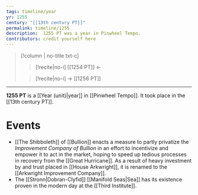 ```yaml
---
tags: timeline/year 
yr: 1255
century: "[[13th century PT]]"
permalink: timeline/1255
description:  1255 PT was a year in Pinwheel Tempo.
contributors: credit yourself here
---
```

>[!column | no-title txt-c]
>>[!recite|no-i] [[1254 PT]] ←
>
>> [!recite|no-i] → [[1256 PT]]

---
**1255 PT** is a [[Year (unit)|year]] in [[Pinwheel Tempo]]. It took place in the [[13th century PT]]. 

# Events
- [[The Shibboleth]] of [[Bullion]] enacts a measure to partly privatize the *Improvement Company of Bullion* in an effort to incentivize and empower it to act in the market, hoping to speed up tedious processes in recovery from the [[Great Hurricane]]. As a result of heavy investment by and trust placed in [[House Arkwright]], it is renamed to the [[Arkwright Improvement Company]].
- The [[Stronn|Dobran-Clyfid]] [[Manifold Seas|Sea]] has its existence proven in the modern day at the [[Third Institute]].